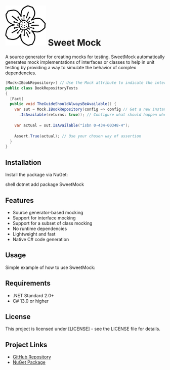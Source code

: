 # ![Icon](Icon.png) Sweet Mock

A source generator for creating mocks for testing. SweetMock automatically generates mock implementations of interfaces or classes to help in unit testing by providing a way to simulate the behavior of complex dependencies.

``` csharp
[Mock<IBookRepository>] // Use the Mock attribute to indicate the interface or class to mock.
public class BookRepositoryTests
{
  [Fact]
  public void TheGuideShouldAlwaysBeAvailable() {
    var sut = Mock.IBookRepository(config => config // Get a new instance of the mock 
      .IsAvailable(returns: true)); // Configure what should happen when specific actions are performed

    var actual = sut.IsAvailable("isbn 0-434-00348-4"); 

    Assert.True(actual); // Use your chosen way of assertion 
  }
}
```

## Installation

Install the package via NuGet:

shell dotnet add package SweetMock

## Features

- Source generator-based mocking
- Support for interface mocking
- Support for a subset of class mocking
- No runtime dependencies
- Lightweight and fast
- Native C# code generation

## Usage

Simple example of how to use SweetMock:

## Requirements

- .NET Standard 2.0+
- C# 13.0 or higher

## License

This project is licensed under [LICENSE] - see the LICENSE file for details.

## Project Links

- [GitHub Repository](https://github.com/oswaldsql/SweetMock)
- [NuGet Package](https://www.nuget.org/packages/SweetMock)
